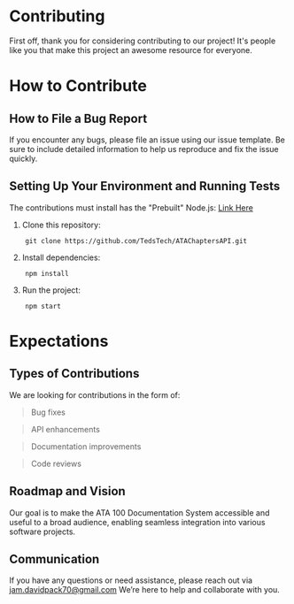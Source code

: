 # Contributing
First off, thank you for considering contributing to our project! It's people like you that make this project an awesome resource for everyone.

# How to Contribute

## How to File a Bug Report
If you encounter any bugs, please file an issue using our issue template. Be sure to include detailed information to help us reproduce and fix the issue quickly.

## Setting Up Your Environment and Running Tests

The contributions must install has the "Prebuilt" Node.js: [Link Here](https://nodejs.org/en/download/prebuilt-installer)

1. Clone this repository:

```
    git clone https://github.com/TedsTech/ATAChaptersAPI.git
```
2. Install dependencies:

```
    npm install
```
3. Run the project:

```
    npm start
```

# Expectations

## Types of Contributions
We are looking for contributions in the form of:

> Bug fixes

> API enhancements

> Documentation improvements

> Code reviews

## Roadmap and Vision
Our goal is to make the ATA 100 Documentation System accessible and useful to a broad audience, enabling seamless integration into various software projects.

## Communication
If you have any questions or need assistance, please reach out via jam.davidpack70@gmail.com We’re here to help and collaborate with you.
